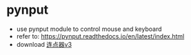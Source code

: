 # pynput
- use pynput module to control mouse and keyboard
- refer to: https://pynput.readthedocs.io/en/latest/index.html
- download [连点器v3]()
